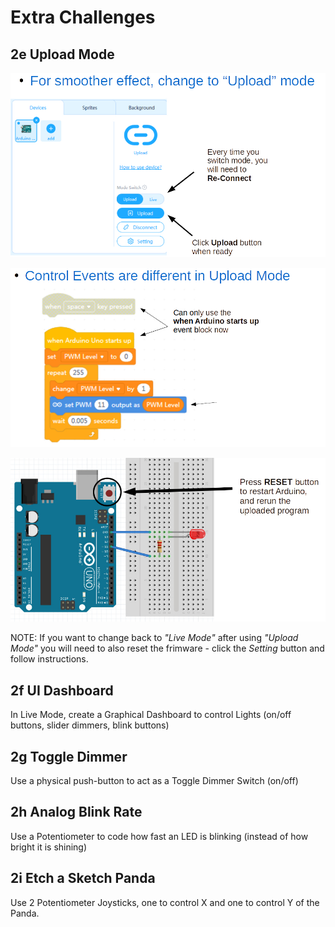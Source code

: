 Extra Challenges
===

## 2e Upload Mode

![](images/upload.jpg)

![](images/uploadevent.jpg)

![](images/reset.jpg)

NOTE: If you want to change back to *"Live Mode"* after using *"Upload Mode"* you will need to also reset the frimware - click the *Setting* button and follow instructions.

## 2f UI Dashboard

In Live Mode, create a Graphical Dashboard to control Lights (on/off buttons, slider dimmers, blink buttons)

## 2g Toggle Dimmer

Use a physical push-button to act as a Toggle Dimmer Switch (on/off)

## 2h Analog Blink Rate

Use a Potentiometer to code how fast an LED is blinking (instead of how bright it is shining)

## 2i Etch a Sketch Panda

Use 2 Potentiometer Joysticks, one to control X and one to control Y of the Panda.
